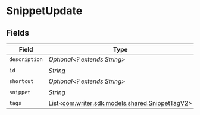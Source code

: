# SnippetUpdate


## Fields

| Field                                                                                  | Type                                                                                   | Required                                                                               | Description                                                                            |
| -------------------------------------------------------------------------------------- | -------------------------------------------------------------------------------------- | -------------------------------------------------------------------------------------- | -------------------------------------------------------------------------------------- |
| `description`                                                                          | *Optional<? extends String>*                                                           | :heavy_minus_sign:                                                                     | N/A                                                                                    |
| `id`                                                                                   | *String*                                                                               | :heavy_check_mark:                                                                     | N/A                                                                                    |
| `shortcut`                                                                             | *Optional<? extends String>*                                                           | :heavy_minus_sign:                                                                     | N/A                                                                                    |
| `snippet`                                                                              | *String*                                                                               | :heavy_check_mark:                                                                     | N/A                                                                                    |
| `tags`                                                                                 | List<[com.writer.sdk.models.shared.SnippetTagV2](../../models/shared/SnippetTagV2.md)> | :heavy_minus_sign:                                                                     | N/A                                                                                    |